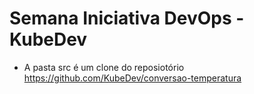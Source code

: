# Semana Iniciativa DevOps - KubeDev

- A pasta src é um clone do reposiotório https://github.com/KubeDev/conversao-temperatura
